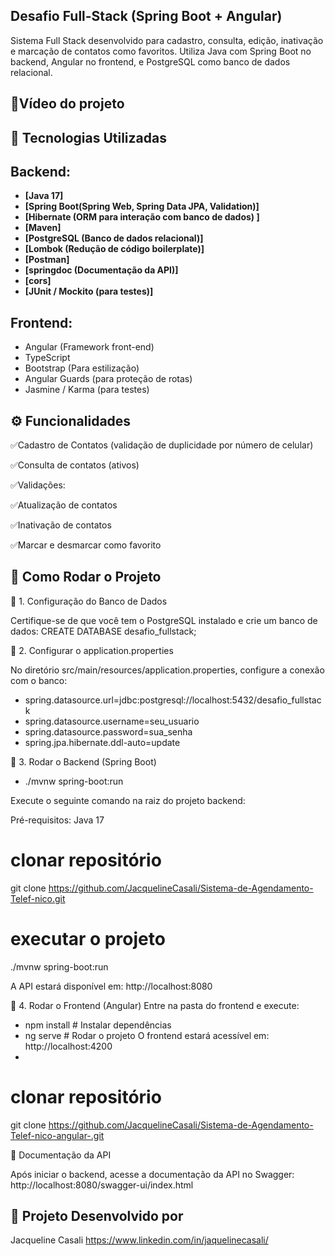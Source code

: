## Desafio Full-Stack (Spring Boot + Angular)

Sistema Full Stack desenvolvido para cadastro, consulta, edição, inativação e marcação de contatos como favoritos. Utiliza Java com Spring Boot no backend, Angular no frontend, e PostgreSQL como banco de dados relacional.

## 🎥Vídeo do projeto


## 🚀 Tecnologias Utilizadas

## Backend:
- **[Java 17]**
- **[Spring Boot(Spring Web, Spring Data JPA, Validation)]**
- **[Hibernate (ORM para interação com banco de dados) ]**
- **[Maven]**
- **[PostgreSQL (Banco de dados relacional)]**
- **[Lombok (Redução de código boilerplate)]**
- **[Postman]**
- **[springdoc (Documentação da API)]**
- **[cors]**
- **[JUnit / Mockito (para testes)]**

## Frontend:

- Angular (Framework front-end)
- TypeScript
- Bootstrap (Para estilização)
- Angular Guards (para proteção de rotas)
- Jasmine / Karma (para testes)

## ⚙️ Funcionalidades

✅Cadastro de Contatos (validação de duplicidade por número de celular)

✅Consulta de contatos (ativos)

✅Validações:

✅Atualização de contatos

✅Inativação de contatos

✅Marcar e desmarcar como favorito


## 🚀 Como Rodar o Projeto

📌 1. Configuração do Banco de Dados

Certifique-se de que você tem o PostgreSQL instalado e crie um banco de dados:
CREATE DATABASE desafio_fullstack;

📌 2. Configurar o application.properties

No diretório src/main/resources/application.properties, configure a conexão com o banco:

- spring.datasource.url=jdbc:postgresql://localhost:5432/desafio_fullstack
- spring.datasource.username=seu_usuario
- spring.datasource.password=sua_senha
- spring.jpa.hibernate.ddl-auto=update

📌 3. Rodar o Backend (Spring Boot)
- ./mvnw spring-boot:run


Execute o seguinte comando na raiz do projeto backend:

Pré-requisitos: Java 17

# clonar repositório
git clone https://github.com/JacquelineCasali/Sistema-de-Agendamento-Telef-nico.git

# executar o projeto
./mvnw spring-boot:run

A API estará disponível em: http://localhost:8080


📌 4. Rodar o Frontend (Angular)
Entre na pasta do frontend e execute:

- npm install  # Instalar dependências
- ng serve     # Rodar o projeto
  O frontend estará acessível em: http://localhost:4200
-
# clonar repositório
git clone https://github.com/JacquelineCasali/Sistema-de-Agendamento-Telef-nico-angular-.git

📖 Documentação da API

Após iniciar o backend, acesse a documentação da API no Swagger:
http://localhost:8080/swagger-ui/index.html

## 📝 Projeto Desenvolvido por
Jacqueline Casali
https://www.linkedin.com/in/jaquelinecasali/



